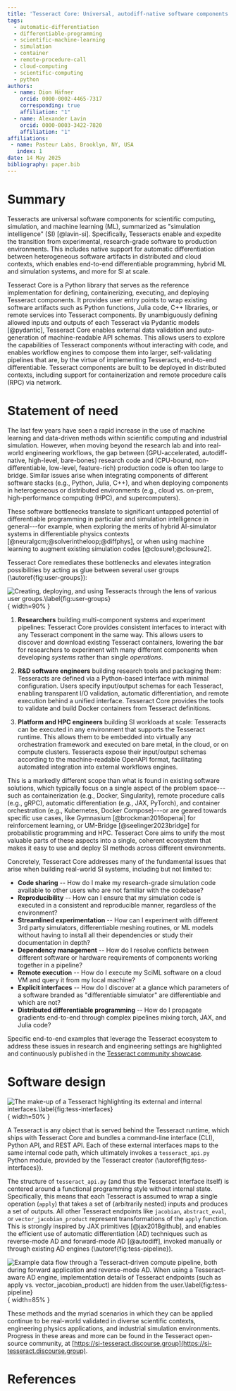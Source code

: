 ```yaml
---
title: 'Tesseract Core: Universal, autodiff-native software components for Simulation Intelligence'
tags:
  - automatic-differentiation
  - differentiable-programming
  - scientific-machine-learning
  - simulation
  - container
  - remote-procedure-call
  - cloud-computing
  - scientific-computing
  - python
authors:
  - name: Dion Häfner
    orcid: 0000-0002-4465-7317
    corresponding: true
    affiliation: "1"
  - name: Alexander Lavin
    orcid: 0000-0003-3422-7820
    affiliation: "1"
affiliations:
 - name: Pasteur Labs, Brooklyn, NY, USA
   index: 1
date: 14 May 2025
bibliography: paper.bib
---
```


# Summary

Tesseracts are universal software components for scientific computing, simulation, and machine learning (ML), summarized as "simulation intelligence" (SI) [@lavin-si]. Specifically, Tesseracts enable and expedite the transition from experimental, research-grade software to production environments. This includes native support for automatic differentiation between heterogeneous software artifacts in distributed and cloud contexts, which enables end-to-end differentiable programming, hybrid ML and simulation systems, and more for SI at scale.

Tesseract Core is a Python library that serves as the reference implementation for defining, containerizing, executing, and deploying Tesseract components. It provides user entry points to wrap existing software artifacts such as Python functions, Julia code, C++ libraries, or remote services into Tesseract components. By unambiguously defining allowed inputs and outputs of each Tesseract via Pydantic models [@pydantic], Tesseract Core enables external data validation and auto-generation of machine-readable API schemas. This allows users to explore the capabilities of Tesseract components without interacting with code, and enables workflow engines to compose them into larger, self-validating pipelines that are, by the virtue of implementing Tesseracts, end-to-end differentiable. Tesseract components are built to be deployed in distributed contexts, including support for containerization and remote procedure calls (RPC) via network.

# Statement of need

The last few years have seen a rapid increase in the use of machine learning and data-driven methods within scientific computing and industrial simulation. However, when moving beyond the research lab and into real-world engineering workflows, the gap between (GPU-accelerated, autodiff-native, high-level, bare-bones) research code and (CPU-bound, non-differentiable, low-level, feature-rich) production code is often too large to bridge. Similar issues arise when integrating components of different software stacks (e.g., Python, Julia, C++), and when deploying components in heterogeneous or distributed environments (e.g., cloud vs. on-prem, high-performance computing (HPC), and supercomputers).

These software bottlenecks translate to significant untapped potential of differentiable programming in particular and simulation intelligence in general---for example, when exploring the merits of hybrid AI-simulator systems in differentiable physics contexts [@neuralgcm;@solverintheloop;@diffphys], or when using machine learning to augment existing simulation codes [@closure1;@closure2].

Tesseract Core remediates these bottlenecks and elevates integration possibilities by acting as glue between several user groups (\autoref{fig:user-groups}):

![Creating, deploying, and using Tesseracts through the lens of various user groups.\label{fig:user-groups}](tesseract-user-interactions.png){ width=90% }

1. **Researchers** building multi-component systems and experiment pipelines: Tesseract Core provides consistent interfaces to interact with any Tesseract component in the same way. This allows users to discover and download existing Tesseract containers, lowering the bar for researchers to experiment with many different components when developing *systems* rather than single *operations*.

2. **R&D software engineers** building research tools and packaging them: Tesseracts are defined via a Python-based interface with minimal configuration. Users specify input/output schemas for each Tesseract, enabling transparent I/O validation, automatic differentiation, and remote execution behind a unified interface. Tesseract Core provides the tools to validate and build Docker containers from Tesseract definitions.

3. **Platform and HPC engineers** building SI workloads at scale: Tesseracts can be executed in any environment that supports the Tesseract runtime. This allows them to be embedded into virtually any orchestration framework and executed on bare metal, in the cloud, or on compute clusters. Tesseracts expose their input/output schemas according to the machine-readable OpenAPI format, facilitating automated integration into external workflows engines.

This is a markedly different scope than what is found in existing software solutions, which typically focus on a single aspect of the problem space---such as containerization (e.g., Docker, Singularity), remote procedure calls (e.g., gRPC), automatic differentiation (e.g., JAX, PyTorch), and container orchestration (e.g., Kubernetes, Docker Compose)---or are geared towards specific use cases, like Gymnasium [@brockman2016openai] for reinforcement learning, or UM-Bridge [@seelinger2023bridge] for probabilistic programming and HPC. Tesseract Core aims to unify the most valuable parts of these aspects into a single, coherent ecosystem that makes it easy to use and deploy SI methods across different environments.

Concretely, Tesseract Core addresses many of the fundamental issues that arise when building real-world SI systems, including but not limited to:

- **Code sharing** -- How do I make my research-grade simulation code available to other users who are not familiar with the codebase?
- **Reproducibility** -- How can I ensure that my simulation code is executed in a consistent and reproducible manner, regardless of the environment?
- **Streamlined experimentation** -- How can I experiment with different 3rd party simulators, differentiable meshing routines, or ML models without having to install all their dependencies or study their documentation in depth?
- **Dependency management** -- How do I resolve conflicts between different software or hardware requirements of components working together in a pipeline?
- **Remote execution** -- How do I execute my SciML software on a cloud VM and query it from my local machine?
- **Explicit interfaces** -- How do I discover at a glance which parameters of a software branded as "differentiable simulator" are differentiable and which are not?
- **Distributed differentiable programming** -- How do I propagate gradients end-to-end through complex pipelines mixing torch, JAX, and Julia code?

Specific end-to-end examples that leverage the Tesseract ecosystem to address these issues in research and engineering settings are highlighted and continuously published in the [Tesseract community showcase](https://si-tesseract.discourse.group/c/showcase).

# Software design

![The make-up of a Tesseract highlighting its external and internal interfaces.\label{fig:tess-interfaces}](what-makes-a-tesseract.png){ width=50% }

A Tesseract is any object that is served behind the Tesseract runtime, which ships with Tesseract Core and bundles a command-line interface (CLI), Python API, and REST API. Each of these external interfaces maps to the same internal code path, which ultimately invokes a `tesseract_api.py` Python module, provided by the Tesseract creator (\autoref{fig:tess-interfaces}).

The structure of `tesseract_api.py` (and thus the Tesseract interface itself) is centered around a functional programming style without internal state. Specifically, this means that each Tesseract is assumed to wrap a single operation (`apply`) that takes a set of (arbitrarily nested) inputs and produces a set of outputs. All other Tesseract endpoints like `jacobian`, `abstract_eval`, or `vector_jacobian_product` represent transformations of the `apply` function. This is strongly inspired by JAX primitives [@jax2018github], and enables the efficient use of automatic differentiation (AD) techniques such as reverse-mode AD and forward-mode AD [@autodiff], invoked manually or through existing AD engines (\autoref{fig:tess-pipeline}).

![Example data flow through a Tesseract-driven compute pipeline, both during forward application and reverse-mode AD. When using a Tesseract-aware AD engine, implementation details of Tesseract endpoints (such as `apply` vs. `vector_jacobian_product`) are hidden from the user.\label{fig:tess-pipeline}](tesseract-dataflow.png){ width=85% }

These methods and the myriad scenarios in which they can be applied continue to be real-world validated in diverse scientific contexts, engineering physics applications, and industrial simulation environments. Progress in these areas and more can be found in the Tesseract open-source community, at [https://si-tesseract.discourse.group](https://si-tesseract.discourse.group).

<!--
# Mathematics

Single dollars ($) are required for inline mathematics e.g. $f(x) = e^{\pi/x}$

Double dollars make self-standing equations:

$$\Theta(x) = \left\{\begin{array}{l}
0\textrm{ if } x < 0\cr
1\textrm{ else}
\end{array}\right.$$

You can also use plain \LaTeX for equations
\begin{equation}\label{eq:fourier}
\hat f(\omega) = \int_{-\infty}^{\infty} f(x) e^{i\omega x} dx
\end{equation}
and refer to \autoref{eq:fourier} from text.

# Citations

Citations to entries in paper.bib should be in
[rMarkdown](http://rmarkdown.rstudio.com/authoring_bibliographies_and_citations.html)
format.

If you want to cite a software repository URL (e.g. something on GitHub without a preferred
citation) then you can do it with the example BibTeX entry below for @fidgit.

For a quick reference, the following citation commands can be used:
- `@author:2001`  ->  "Author et al. (2001)"
- `[@author:2001]` -> "(Author et al., 2001)"
- `[@author1:2001; @author2:2001]` -> "(Author1 et al., 2001; Author2 et al., 2002)"

# Figures

Figures can be included like this:
![Caption for example figure.\label{fig:example}](figure.png)
and referenced from text using \autoref{fig:example}.

Figure sizes can be customized by adding an optional second parameter:
![Caption for example figure.](figure.png){ width=20% }

# Acknowledgements

We acknowledge contributions from Brigitta Sipocz, Syrtis Major, and Semyeong
Oh, and support from Kathryn Johnston during the genesis of this project.
-->

# References
